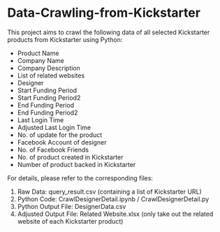 # Data-Crawling-from-Kickstarter

This project aims to crawl the following data of all selected Kickstarter products from Kickstarter using Python:
- Product Name
- Company Name
- Company Description
- List of related websites
- Designer
- Start Funding Period
- Start Funding Period2
- End Funding Period
- End Funding Period2
- Last Login Time
- Adjusted Last Login Time
- No. of update for the product
- Facebook Account of designer
- No. of Facebook Friends
- No. of product created in Kickstarter
- Number of product backed in Kickstarter

For details, please refer to the corresponding files:
1. Raw Data: query_result.csv (containing a list of Kickstarter URL)
2. Python Code: CrawlDesignerDetail.ipynb / CrawlDesignerDetail.py
3. Python Output File: DesignerData.csv
4. Adjusted Output File: Related Website.xlsx (only take out the related website of each Kickstarter product)
